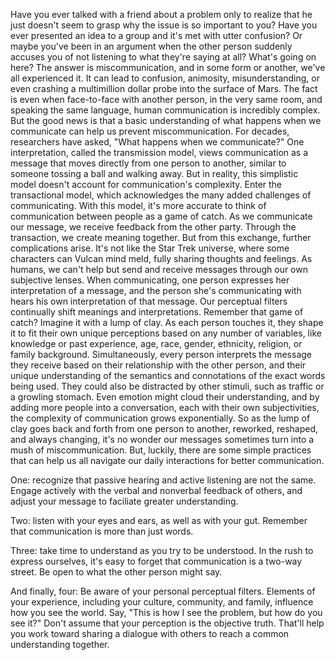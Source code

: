 
Have you ever talked with a friend
about a problem only to realize
that he just doesn&#39;t seem to grasp
why the issue is so important to you?
Have you ever presented an idea to
a group and it&#39;s met with utter confusion?
Or maybe you&#39;ve been in an argument
when the other person suddenly accuses you
of not listening 
to what they&#39;re saying at all?
What&#39;s going on here?
The answer is miscommunication,
and in some form or another,
we&#39;ve all experienced it.
It can lead to confusion,
animosity,
misunderstanding,
or even crashing a multimillion
dollar probe into the surface of Mars.
The fact is even when face-to-face
with another person,
in the very same room,
and speaking the same language,
human communication is incredibly complex.
But the good news is 
that a basic understanding
of what happens when we communicate
can help us prevent miscommunication.
For decades, researchers have asked,
&quot;What happens when we communicate?&quot;
One interpretation,
called the transmission model,
views communication as a message that
moves directly from one person to another,
similar to someone tossing a ball
and walking away.
But in reality,
this simplistic model doesn&#39;t account
for communication&#39;s complexity.
Enter the transactional model,
which acknowledges the many 
added challenges of communicating.
With this model, it&#39;s more accurate
to think of communication between people
as a game of catch.
As we communicate our message,
we receive feedback from the other party.
Through the transaction,
we create meaning together.
But from this exchange,
further complications arise.
It&#39;s not like the Star Trek universe,
where some characters 
can Vulcan mind meld,
fully sharing thoughts and feelings.
As humans, we can&#39;t help but send
and receive messages
through our own subjective lenses.
When communicating, one person expresses
her interpretation of a message,
and the person she&#39;s communicating with
hears his own interpretation 
of that message.
Our perceptual filters continually shift
meanings and interpretations.
Remember that game of catch?
Imagine it with a lump of clay.
As each person touches it,
they shape it to fit 
their own unique perceptions
based on any number of variables,
like knowledge or past experience, 
age, race, gender,
ethnicity, religion, or family background.
Simultaneously, every person interprets
the message they receive
based on their relationship 
with the other person,
and their unique understanding
of the semantics and connotations 
of the exact words being used.
They could also be distracted
by other stimuli,
such as traffic
or a growling stomach.
Even emotion might cloud 
their understanding,
and by adding more people
into a conversation,
each with their own subjectivities,
the complexity of communication
grows exponentially.
So as the lump of clay goes back and forth
from one person to another,
reworked, reshaped, and always changing,
it&#39;s no wonder our messages sometimes
turn into a mush of miscommunication.
But, luckily, there are some 
simple practices
that can help us all navigate our daily
interactions for better communication.

One:
recognize that passive hearing
and active listening are not the same.
Engage actively with the verbal
and nonverbal feedback of others,
and adjust your message to faciliate
greater understanding.

Two:
listen with your eyes and ears,
as well as with your gut.
Remember that communication 
is more than just words.

Three:
take time to understand as you try
to be understood.
In the rush to express ourselves,
it&#39;s easy to forget that communication
is a two-way street.
Be open to what 
the other person might say.

And finally, four:
Be aware of your personal 
perceptual filters.
Elements of your experience,
including your culture, 
community, and family,
influence how you see the world.
Say, &quot;This is how I see the problem,
but how do you see it?&quot;
Don&#39;t assume that your perception
is the objective truth.
That&#39;ll help you work toward sharing
a dialogue with others
to reach a common understanding together.
